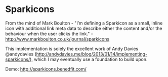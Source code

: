Sparkicons
==========

From the mind of  Mark Boulton - "I’m defining a Sparkicon as a small, inline icon with additional link meta data to describe either the content and/or the behaviour when the user clicks the link." - http://www.markboulton.co.uk/journal/sparkicons

This implementation is solely the excellent work of Andy Davies @andydavies (http://andydavies.me/blog/2013/01/14/implementing-sparkicons/), which I may eventually use a foundation to build upon.

Demo: http://sparkicons.benedfit.com/

